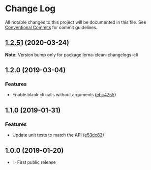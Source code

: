 # Change Log

All notable changes to this project will be documented in this file.
See [Conventional Commits](https://conventionalcommits.org) for commit guidelines.

## [1.2.51](https://gitlab.com/codsen/codsen/compare/lerna-clean-changelogs-cli@1.2.50...lerna-clean-changelogs-cli@1.2.51) (2020-03-24)

**Note:** Version bump only for package lerna-clean-changelogs-cli





## 1.2.0 (2019-03-04)

### Features

- Enable blank cli calls without arguments ([ebc4755](https://gitlab.com/codsen/codsen/commit/ebc4755))

## 1.1.0 (2019-01-31)

### Features

- Update unit tests to match the API ([e53dc83](https://gitlab.com/codsen/codsen/commit/e53dc83))

## 1.0.0 (2019-01-20)

- ✨ First public release
